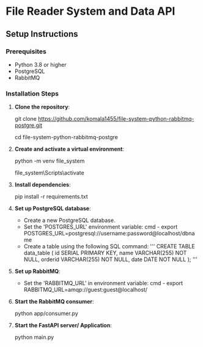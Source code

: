 # File Reader System and Data API

## Setup Instructions

### Prerequisites
- Python 3.8 or higher
- PostgreSQL
- RabbitMQ

### Installation Steps

1. **Clone the repository**:
   
   git clone https://github.com/komala1455/file-system-python-rabbitmq-postgre.git
   
   cd file-system-python-rabbitmq-postgre

3. **Create and activate a virtual environment**:

   python -m venv file_system
   
   file_system\\Scripts\\activate

5. **Install dependencies**:
  
   pip install -r requirements.txt

4. **Set up PostgreSQL database**:
    - Create a new PostgreSQL database.
    - Set the 'POSTGRES_URL' environment variable:
      cmd - export POSTGRES_URL=postgresql://username:password@localhost/dbname
    - Create a table using the following SQL command:
      '''
      CREATE TABLE data_table (
          id SERIAL PRIMARY KEY,
          name VARCHAR(255) NOT NULL,
          orderid VARCHAR(255) NOT NULL,
          date DATE NOT NULL
      ); '''

5. **Set up RabbitMQ**:
    - Set the 'RABBITMQ_URL' in environment variable:
     cmd - export RABBITMQ_URL=amqp://guest:guest@localhost/


6. **Start the RabbitMQ consumer**:

     python app/consumer.py

7. **Start the FastAPI server/ Application**:
 
    python main.py

   


    


